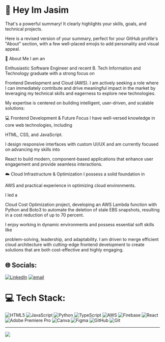 # 💫 Hey Im Jasim
That's a powerful summary! It clearly highlights your skills, goals, and technical projects.

Here is a revised version of your summary, perfect for your GitHub profile's "About" section, with a few well-placed emojis to add personality and visual appeal.

🚀 About Me
I am an 

Enthusiastic Software Engineer and recent B. Tech Information and Technology graduate with a strong focus on 

Frontend Development and Cloud (AWS). I am actively seeking a role where I can immediately contribute and drive meaningful impact in the market by leveraging my technical skills and eagerness to explore new technologies.





My expertise is centered on building intelligent, user-driven, and scalable solutions:

💻 Frontend Development & Future Focus
I have well-versed knowledge in core web technologies, including 

HTML, CSS, and JavaScript.



I design responsive interfaces with custom UI/UX  and am currently focused on advancing my skills into 

React to build modern, component-based applications that enhance user engagement and provide seamless interactions.

☁️ Cloud Infrastructure & Optimization
I possess a solid foundation in 

AWS  and practical experience in optimizing cloud environments.


I led a 

Cloud Cost Optimization project, developing an AWS Lambda function with Python and Boto3 to automate the deletion of stale EBS snapshots, resulting in a cost reduction of up to 70 percent.

I enjoy working in dynamic environments and possess essential soft skills like 

problem-solving, leadership, and adaptability. I am driven to merge efficient cloud architecture with cutting-edge frontend development to create solutions that are both cost-effective and highly engaging.




## 🌐 Socials:
[![LinkedIn](https://img.shields.io/badge/LinkedIn-%230077B5.svg?logo=linkedin&logoColor=white)](https://linkedin.com/in/https://www.linkedin.com/in/jasimahamed262/) [![email](https://img.shields.io/badge/Email-D14836?logo=gmail&logoColor=white)](mailto:jasimahamed262@gmail.com) 

# 💻 Tech Stack:
![HTML5](https://img.shields.io/badge/html5-%23E34F26.svg?style=for-the-badge&logo=html5&logoColor=white) ![JavaScript](https://img.shields.io/badge/javascript-%23323330.svg?style=for-the-badge&logo=javascript&logoColor=%23F7DF1E) ![Python](https://img.shields.io/badge/python-3670A0?style=for-the-badge&logo=python&logoColor=ffdd54) ![TypeScript](https://img.shields.io/badge/typescript-%23007ACC.svg?style=for-the-badge&logo=typescript&logoColor=white) ![AWS](https://img.shields.io/badge/AWS-%23FF9900.svg?style=for-the-badge&logo=amazon-aws&logoColor=white) ![Firebase](https://img.shields.io/badge/firebase-%23039BE5.svg?style=for-the-badge&logo=firebase) ![React](https://img.shields.io/badge/react-%2320232a.svg?style=for-the-badge&logo=react&logoColor=%2361DAFB) ![Adobe Premiere Pro](https://img.shields.io/badge/Adobe%20Premiere%20Pro-9999FF.svg?style=for-the-badge&logo=Adobe%20Premiere%20Pro&logoColor=white) ![Canva](https://img.shields.io/badge/Canva-%2300C4CC.svg?style=for-the-badge&logo=Canva&logoColor=white) ![Figma](https://img.shields.io/badge/figma-%23F24E1E.svg?style=for-the-badge&logo=figma&logoColor=white) ![GitHub](https://img.shields.io/badge/github-%23121011.svg?style=for-the-badge&logo=github&logoColor=white) ![Git](https://img.shields.io/badge/git-%23F05033.svg?style=for-the-badge&logo=git&logoColor=white)

---
[![](https://visitcount.itsvg.in/api?id=JasimAhamed262&icon=0&color=0)](https://visitcount.itsvg.in)

<!-- Proudly created with GPRM ( https://gprm.itsvg.in ) -->

